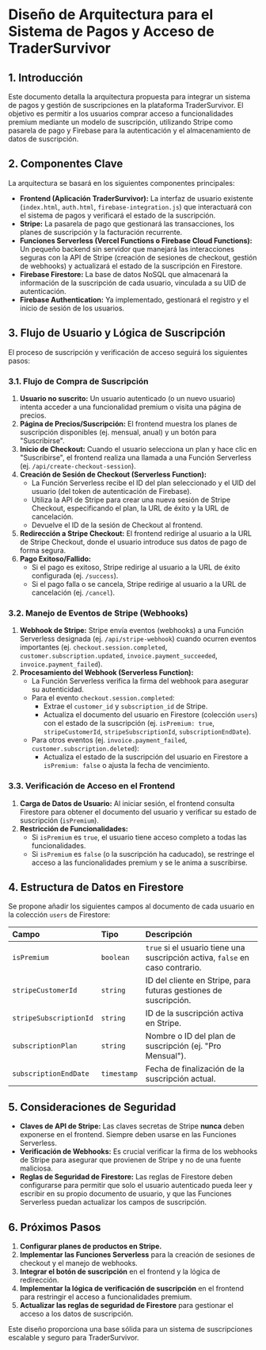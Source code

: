 # Diseño de Arquitectura para el Sistema de Pagos y Acceso de TraderSurvivor

## 1. Introducción

Este documento detalla la arquitectura propuesta para integrar un sistema de pagos y gestión de suscripciones en la plataforma TraderSurvivor. El objetivo es permitir a los usuarios comprar acceso a funcionalidades premium mediante un modelo de suscripción, utilizando Stripe como pasarela de pago y Firebase para la autenticación y el almacenamiento de datos de suscripción.

## 2. Componentes Clave

La arquitectura se basará en los siguientes componentes principales:

*   **Frontend (Aplicación TraderSurvivor):** La interfaz de usuario existente (`index.html`, `auth.html`, `firebase-integration.js`) que interactuará con el sistema de pagos y verificará el estado de la suscripción.
*   **Stripe:** La pasarela de pago que gestionará las transacciones, los planes de suscripción y la facturación recurrente.
*   **Funciones Serverless (Vercel Functions o Firebase Cloud Functions):** Un pequeño backend sin servidor que manejará las interacciones seguras con la API de Stripe (creación de sesiones de checkout, gestión de webhooks) y actualizará el estado de la suscripción en Firestore.
*   **Firebase Firestore:** La base de datos NoSQL que almacenará la información de la suscripción de cada usuario, vinculada a su UID de autenticación.
*   **Firebase Authentication:** Ya implementado, gestionará el registro y el inicio de sesión de los usuarios.

## 3. Flujo de Usuario y Lógica de Suscripción

El proceso de suscripción y verificación de acceso seguirá los siguientes pasos:

### 3.1. Flujo de Compra de Suscripción

1.  **Usuario no suscrito:** Un usuario autenticado (o un nuevo usuario) intenta acceder a una funcionalidad premium o visita una página de precios.
2.  **Página de Precios/Suscripción:** El frontend muestra los planes de suscripción disponibles (ej. mensual, anual) y un botón para "Suscribirse".
3.  **Inicio de Checkout:** Cuando el usuario selecciona un plan y hace clic en "Suscribirse", el frontend realiza una llamada a una Función Serverless (ej. `/api/create-checkout-session`).
4.  **Creación de Sesión de Checkout (Serverless Function):**
    *   La Función Serverless recibe el ID del plan seleccionado y el UID del usuario (del token de autenticación de Firebase).
    *   Utiliza la API de Stripe para crear una nueva sesión de Stripe Checkout, especificando el plan, la URL de éxito y la URL de cancelación.
    *   Devuelve el ID de la sesión de Checkout al frontend.
5.  **Redirección a Stripe Checkout:** El frontend redirige al usuario a la URL de Stripe Checkout, donde el usuario introduce sus datos de pago de forma segura.
6.  **Pago Exitoso/Fallido:**
    *   Si el pago es exitoso, Stripe redirige al usuario a la URL de éxito configurada (ej. `/success`).
    *   Si el pago falla o se cancela, Stripe redirige al usuario a la URL de cancelación (ej. `/cancel`).

### 3.2. Manejo de Eventos de Stripe (Webhooks)

1.  **Webhook de Stripe:** Stripe envía eventos (webhooks) a una Función Serverless designada (ej. `/api/stripe-webhook`) cuando ocurren eventos importantes (ej. `checkout.session.completed`, `customer.subscription.updated`, `invoice.payment_succeeded`, `invoice.payment_failed`).
2.  **Procesamiento del Webhook (Serverless Function):**
    *   La Función Serverless verifica la firma del webhook para asegurar su autenticidad.
    *   Para el evento `checkout.session.completed`:
        *   Extrae el `customer_id` y `subscription_id` de Stripe.
        *   Actualiza el documento del usuario en Firestore (colección `users`) con el estado de la suscripción (ej. `isPremium: true`, `stripeCustomerId`, `stripeSubscriptionId`, `subscriptionEndDate`).
    *   Para otros eventos (ej. `invoice.payment_failed`, `customer.subscription.deleted`):
        *   Actualiza el estado de la suscripción del usuario en Firestore a `isPremium: false` o ajusta la fecha de vencimiento.

### 3.3. Verificación de Acceso en el Frontend

1.  **Carga de Datos de Usuario:** Al iniciar sesión, el frontend consulta Firestore para obtener el documento del usuario y verificar su estado de suscripción (`isPremium`).
2.  **Restricción de Funcionalidades:**
    *   Si `isPremium` es `true`, el usuario tiene acceso completo a todas las funcionalidades.
    *   Si `isPremium` es `false` (o la suscripción ha caducado), se restringe el acceso a las funcionalidades premium y se le anima a suscribirse.

## 4. Estructura de Datos en Firestore

Se propone añadir los siguientes campos al documento de cada usuario en la colección `users` de Firestore:

| Campo                  | Tipo      | Descripción                                                                 |
| :--------------------- | :-------- | :-------------------------------------------------------------------------- |
| `isPremium`            | `boolean` | `true` si el usuario tiene una suscripción activa, `false` en caso contrario. |
| `stripeCustomerId`     | `string`  | ID del cliente en Stripe, para futuras gestiones de suscripción.            |
| `stripeSubscriptionId` | `string`  | ID de la suscripción activa en Stripe.                                      |
| `subscriptionPlan`     | `string`  | Nombre o ID del plan de suscripción (ej. "Pro Mensual").                  |
| `subscriptionEndDate`  | `timestamp` | Fecha de finalización de la suscripción actual.                            |

## 5. Consideraciones de Seguridad

*   **Claves de API de Stripe:** Las claves secretas de Stripe **nunca** deben exponerse en el frontend. Siempre deben usarse en las Funciones Serverless.
*   **Verificación de Webhooks:** Es crucial verificar la firma de los webhooks de Stripe para asegurar que provienen de Stripe y no de una fuente maliciosa.
*   **Reglas de Seguridad de Firestore:** Las reglas de Firestore deben configurarse para permitir que solo el usuario autenticado pueda leer y escribir en su propio documento de usuario, y que las Funciones Serverless puedan actualizar los campos de suscripción.

## 6. Próximos Pasos

1.  **Configurar planes de productos en Stripe.**
2.  **Implementar las Funciones Serverless** para la creación de sesiones de checkout y el manejo de webhooks.
3.  **Integrar el botón de suscripción** en el frontend y la lógica de redirección.
4.  **Implementar la lógica de verificación de suscripción** en el frontend para restringir el acceso a funcionalidades premium.
5.  **Actualizar las reglas de seguridad de Firestore** para gestionar el acceso a los datos de suscripción.

Este diseño proporciona una base sólida para un sistema de suscripciones escalable y seguro para TraderSurvivor.
